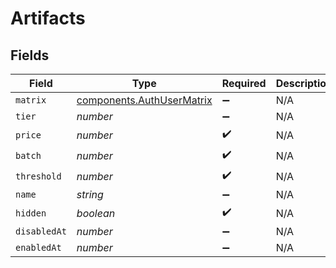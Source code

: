 # Artifacts


## Fields

| Field                                                                  | Type                                                                   | Required                                                               | Description                                                            |
| ---------------------------------------------------------------------- | ---------------------------------------------------------------------- | ---------------------------------------------------------------------- | ---------------------------------------------------------------------- |
| `matrix`                                                               | [components.AuthUserMatrix](../../models/components/authusermatrix.md) | :heavy_minus_sign:                                                     | N/A                                                                    |
| `tier`                                                                 | *number*                                                               | :heavy_minus_sign:                                                     | N/A                                                                    |
| `price`                                                                | *number*                                                               | :heavy_check_mark:                                                     | N/A                                                                    |
| `batch`                                                                | *number*                                                               | :heavy_check_mark:                                                     | N/A                                                                    |
| `threshold`                                                            | *number*                                                               | :heavy_check_mark:                                                     | N/A                                                                    |
| `name`                                                                 | *string*                                                               | :heavy_minus_sign:                                                     | N/A                                                                    |
| `hidden`                                                               | *boolean*                                                              | :heavy_check_mark:                                                     | N/A                                                                    |
| `disabledAt`                                                           | *number*                                                               | :heavy_minus_sign:                                                     | N/A                                                                    |
| `enabledAt`                                                            | *number*                                                               | :heavy_minus_sign:                                                     | N/A                                                                    |